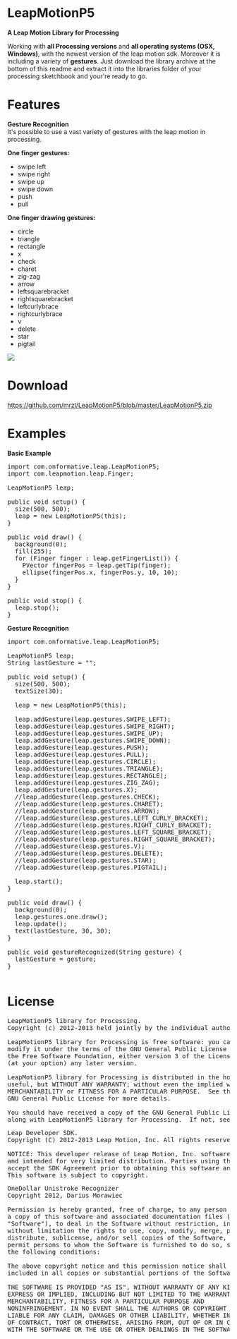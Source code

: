 LeapMotionP5
======================
<b>A Leap Motion Library for Processing</b> 

Working with <b>all Processing versions</b> and <b>all operating systems (OSX, Windows)</b>, with the newest version of the leap motion sdk. Moreover it is including a variety of <b>gestures</b>.
Just download the library archive at the bottom of this readme and extract it into the libraries folder of your processing sketchbook and your're ready to go.

Features
========
<b>Gesture Recognition</b><br>
It's possible to use a vast variety of gestures with the leap motion in processing.

<b>One finger gestures:</b>
- swipe left
- swipe right
- swipe up
- swipe down
- push
- pull

<b>One finger drawing gestures:</b>
- circle
- triangle
- rectangle
- x
- check
- charet
- zig-zag
- arrow
- leftsquarebracket
- rightsquarebracket
- leftcurlybrace
- rightcurlybrace
- v
- delete
- star
- pigtail

<img src="http://depts.washington.edu/aimgroup/proj/dollar/unistrokes.gif"></img>

Download
========
https://github.com/mrzl/LeapMotionP5/blob/master/LeapMotionP5.zip

Examples
========
<b>Basic Example</b>
<pre>
import com.onformative.leap.LeapMotionP5;
import com.leapmotion.leap.Finger;

LeapMotionP5 leap;

public void setup() {
  size(500, 500);
  leap = new LeapMotionP5(this);
}

public void draw() {
  background(0);
  fill(255);
  for (Finger finger : leap.getFingerList()) {
    PVector fingerPos = leap.getTip(finger);
    ellipse(fingerPos.x, fingerPos.y, 10, 10);
  }
}

public void stop() {
  leap.stop();
}
</pre>

<b>Gesture Recognition</b>
<pre>
import com.onformative.leap.LeapMotionP5;

LeapMotionP5 leap;
String lastGesture = "";

public void setup() {
  size(500, 500);
  textSize(30);

  leap = new LeapMotionP5(this);
  
  leap.addGesture(leap.gestures.SWIPE_LEFT);
  leap.addGesture(leap.gestures.SWIPE_RIGHT);
  leap.addGesture(leap.gestures.SWIPE_UP);
  leap.addGesture(leap.gestures.SWIPE_DOWN);
  leap.addGesture(leap.gestures.PUSH);
  leap.addGesture(leap.gestures.PULL);
  leap.addGesture(leap.gestures.CIRCLE);
  leap.addGesture(leap.gestures.TRIANGLE);
  leap.addGesture(leap.gestures.RECTANGLE);
  leap.addGesture(leap.gestures.ZIG_ZAG);
  leap.addGesture(leap.gestures.X);
  //leap.addGesture(leap.gestures.CHECK);
  //leap.addGesture(leap.gestures.CHARET);
  //leap.addGesture(leap.gestures.ARROW);
  //leap.addGesture(leap.gestures.LEFT_CURLY_BRACKET);
  //leap.addGesture(leap.gestures.RIGHT_CURLY_BRACKET);
  //leap.addGesture(leap.gestures.LEFT_SQUARE_BRACKET);
  //leap.addGesture(leap.gestures.RIGHT_SQUARE_BRACKET);
  //leap.addGesture(leap.gestures.V);
  //leap.addGesture(leap.gestures.DELETE);
  //leap.addGesture(leap.gestures.STAR);
  //leap.addGesture(leap.gestures.PIGTAIL);
  
  leap.start();
}

public void draw() {
  background(0);
  leap.gestures.one.draw();
  leap.update();
  text(lastGesture, 30, 30);
}

public void gestureRecognized(String gesture) {
  lastGesture = gesture;
}

</pre>

License
=======
<pre>
LeapMotionP5 library for Processing.
Copyright (c) 2012-2013 held jointly by the individual authors.

LeapMotionP5 library for Processing is free software: you can redistribute it and/or
modify it under the terms of the GNU General Public License as published by
the Free Software Foundation, either version 3 of the License, or
(at your option) any later version.

LeapMotionP5 library for Processing is distributed in the hope that it will be
useful, but WITHOUT ANY WARRANTY; without even the implied warranty of
MERCHANTABILITY or FITNESS FOR A PARTICULAR PURPOSE.  See the
GNU General Public License for more details.

You should have received a copy of the GNU General Public License
along with LeapMotionP5 library for Processing.  If not, see http://www.gnu.org/licenses/.
</pre>

<pre>
Leap Developer SDK.
Copyright (C) 2012-2013 Leap Motion, Inc. All rights reserved.

NOTICE: This developer release of Leap Motion, Inc. software is confidential
and intended for very limited distribution. Parties using this software must
accept the SDK Agreement prior to obtaining this software and related tools.
This software is subject to copyright.
</pre>

<pre>
OneDollar Unistroke Recognizer
Copyright 2012, Darius Morawiec

Permission is hereby granted, free of charge, to any person obtaining
a copy of this software and associated documentation files (the
"Software"), to deal in the Software without restriction, including
without limitation the rights to use, copy, modify, merge, publish,
distribute, sublicense, and/or sell copies of the Software, and to
permit persons to whom the Software is furnished to do so, subject to
the following conditions:

The above copyright notice and this permission notice shall be
included in all copies or substantial portions of the Software.

THE SOFTWARE IS PROVIDED "AS IS", WITHOUT WARRANTY OF ANY KIND,
EXPRESS OR IMPLIED, INCLUDING BUT NOT LIMITED TO THE WARRANTIES OF
MERCHANTABILITY, FITNESS FOR A PARTICULAR PURPOSE AND
NONINFRINGEMENT. IN NO EVENT SHALL THE AUTHORS OR COPYRIGHT HOLDERS BE
LIABLE FOR ANY CLAIM, DAMAGES OR OTHER LIABILITY, WHETHER IN AN ACTION
OF CONTRACT, TORT OR OTHERWISE, ARISING FROM, OUT OF OR IN CONNECTION
WITH THE SOFTWARE OR THE USE OR OTHER DEALINGS IN THE SOFTWARE.
</pre>
